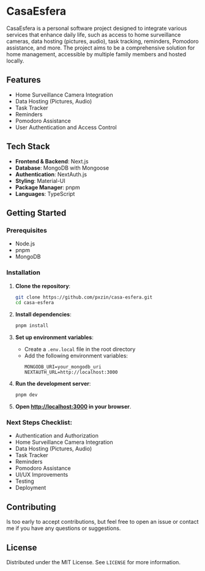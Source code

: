 # CasaEsfera

CasaEsfera is a personal software project designed to integrate various services that enhance daily life, such as access to home surveillance cameras, data hosting (pictures, audio), task tracking, reminders, Pomodoro assistance, and more. The project aims to be a comprehensive solution for home management, accessible by multiple family members and hosted locally.

## Features

- Home Surveillance Camera Integration
- Data Hosting (Pictures, Audio)
- Task Tracker
- Reminders
- Pomodoro Assistance
- User Authentication and Access Control

## Tech Stack

- **Frontend & Backend**: Next.js
- **Database**: MongoDB with Mongoose
- **Authentication**: NextAuth.js
- **Styling**: Material-UI
- **Package Manager**: pnpm
- **Languages**: TypeScript

## Getting Started

### Prerequisites

- Node.js
- pnpm
- MongoDB

### Installation

1. **Clone the repository**:

   ```sh
   git clone https://github.com/pxzin/casa-esfera.git
   cd casa-esfera
   ```

2. **Install dependencies**:

   ```sh
   pnpm install
   ```

3. **Set up environment variables**:
   - Create a `.env.local` file in the root directory
   - Add the following environment variables:
     ```env
     MONGODB_URI=your_mongodb_uri
     NEXTAUTH_URL=http://localhost:3000
     ```
4. **Run the development server**:
   ```sh
   pnpm dev
   ```
5. **Open [http://localhost:3000](http://localhost:3000) in your browser**.

### Next Steps Checklist:

- Authentication and Authorization
- Home Surveillance Camera Integration
- Data Hosting (Pictures, Audio)
- Task Tracker
- Reminders
- Pomodoro Assistance
- UI/UX Improvements
- Testing
- Deployment

## Contributing

Is too early to accept contributions, but feel free to open an issue or contact me if you have any questions or suggestions.

## License

Distributed under the MIT License. See `LICENSE` for more information.
